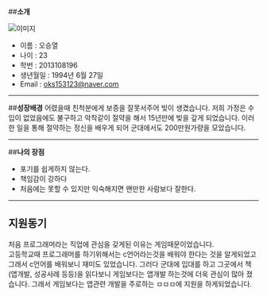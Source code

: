 ##__소개__

![이미지](opensource-class/github-2016/zzz.jpg)  
- 이름 : 오승열  
- 나이 : 23  
- 학번 : 2013108196  
- 생년월일 : 1994년 6월 27일  
- Email : <oks153123@naver.com>

___

##__성장배경__
어렸을때 친척분에게 보증을 잘못서주어 빚이 생겼습니다.  저희 가정은 수입이 없었음에도 불구하고 악착같이 절약을 해서  15년만에 빚을 갚게 되었습니다. 이러한 일을 통해 절약하는 정신을  배우게 되어 군대에서도 200만원가량을 모았습니다.


___

##__나의 장점__

 - 포기를 쉽게하지 않는다.
 - 책임감이 강하다
 - 처음에는 못할 수 있지만 익숙해지면 왠만한 사람보다 잘한다.
___
## __지원동기__

처음 프로그래머라는 직업에 관심을 갖게된 이유는 게임때문이었습니다.  
고등학교때 프로그래머를 하기위해서는 c언어라는것을 배워야 한다는 것을 알게되었고 그래서 c언어를 배워보니 재미도 있었습니다. 그러다 군대에 입대를 하고 그곳에서 책(앱개발, 성공사례 등등)을 읽다보니 게임보다는 앱개발 하는것에 더욱 관심이 많아 졌습니다. 그래서 게임보다는 앱관련 개발을 주로하는 ㅁㅁㅁ에 지원을 하게되었습니다. 

